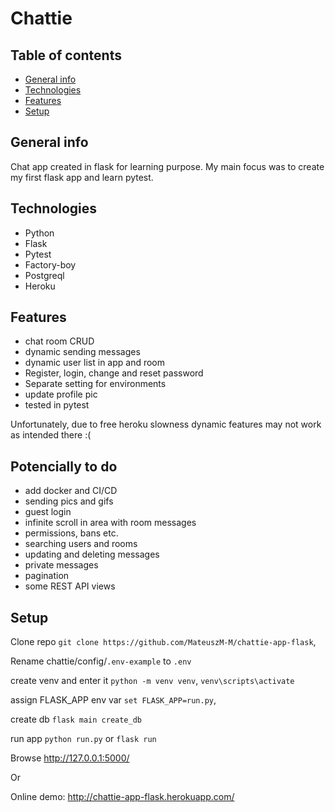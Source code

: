 # Chattie

## Table of contents
* [General info](#general-info)
* [Technologies](#technologies)
* [Features](#features)
* [Setup](#setup)

## General info

Chat app created in flask for learning purpose. My main focus was to create my first flask app and learn pytest.


## Technologies

 - Python
 - Flask
 - Pytest
 - Factory-boy
 - Postgreql
 - Heroku

## Features

 - chat room CRUD
 - dynamic sending messages
 - dynamic user list in app and room
 - Register, login, change and reset password
 - Separate setting for environments
 - update profile pic
 - tested in pytest

Unfortunately, due to free heroku slowness dynamic features may not work as intended there :(

## Potencially to do

 - add docker and CI/CD
 - sending pics and gifs
 - guest login
 - infinite scroll in area with room messages
 - permissions, bans etc.
 - searching users and rooms
 - updating and deleting messages
 - private messages
 - pagination
 - some REST API views


 ## Setup 

Clone repo `git clone https://github.com/MateuszM-M/chattie-app-flask`,

Rename chattie/config/`.env-example` to `.env`

create venv and enter it `python -m venv venv`, `venv\scripts\activate`

assign FLASK_APP env var `set FLASK_APP=run.py`, 

create db `flask main create_db`

run app `python run.py` or `flask run`

Browse http://127.0.0.1:5000/

Or

Online demo: http://chattie-app-flask.herokuapp.com/
